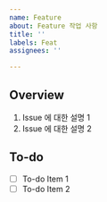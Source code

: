 ```yaml
---
name: Feature
about: Feature 작업 사항
title: ''
labels: Feat
assignees: ''

---
```


## Overview

1. Issue 에 대한 설명 1
2. Issue 에 대한 설명 2

## To-do

- [ ] To-do Item 1
- [ ] To-do Item 2
